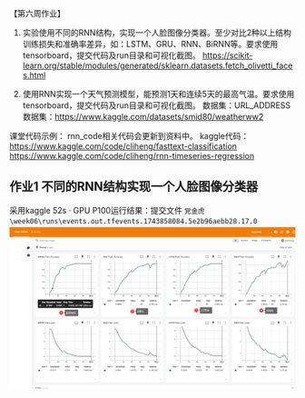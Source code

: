 ️【第六周作业】

1. 实验使用不同的RNN结构，实现一个人脸图像分类器。至少对比2种以上结构训练损失和准确率差异，如：LSTM、GRU、RNN、BiRNN等。要求使用tensorboard，提交代码及run目录和可视化截图。
https://scikit-learn.org/stable/modules/generated/sklearn.datasets.fetch_olivetti_faces.html

2. 使用RNN实现一个天气预测模型，能预测1天和连续5天的最高气温。要求使用tensorboard，提交代码及run目录和可视化截图。
数据集：URL_ADDRESS 数据集：https://www.kaggle.com/datasets/smid80/weatherww2

课堂代码示例：
rnn_code相关代码会更新到资料中。
kaggle代码：
https://www.kaggle.com/code/cliheng/fasttext-classification
https://www.kaggle.com/code/cliheng/rnn-timeseries-regression


## 作业1 不同的RNN结构实现一个人脸图像分类器
采用kaggle 52s · GPU P100运行结果：提交文件 `党金虎\week06\runs\events.out.tfevents.1743858084.5e2b96aebb28.17.0`
![](1_rnn_olivetti_test_result.png)

